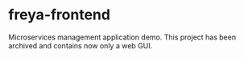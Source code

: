 # freya-frontend

Microservices management application demo. This project has been archived and contains now only a web GUI.
